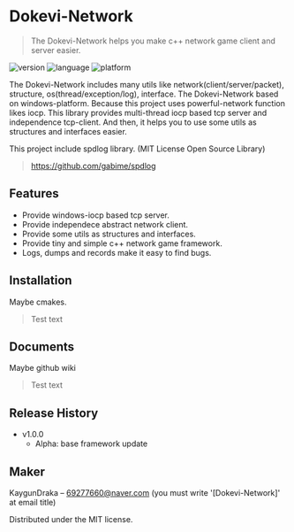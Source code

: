 # Dokevi-Network
> The Dokevi-Network helps you make c++ network game client and server easier.

![version](https://img.shields.io/badge/alpha-v1.0.0-blue.svg)
![language](https://img.shields.io/badge/language-c%2B%2B-green.svg)
![platform](https://img.shields.io/badge/platform-windows-brightgreen.svg)

The Dokevi-Network includes many utils like network(client/server/packet), structure, os(thread/exception/log), interface.
The Dokevi-Network based on windows-platform. Because this project uses powerful-network function likes iocp. This library provides multi-thread iocp based tcp server and independence tcp-client. And then, it helps you to use some utils as structures and interfaces easier.

This project include spdlog library. (MIT License Open Source Library)
> https://github.com/gabime/spdlog

## Features

+ Provide windows-iocp based tcp server.
+ Provide independece abstract network client.
+ Provide some utils as structures and interfaces.
+ Provide tiny and simple c++ network game framework.
+ Logs, dumps and records make it easy to find bugs.

## Installation

Maybe cmakes.
> Test text
  
## Documents

Maybe github wiki
> Test text
  
## Release History

* v1.0.0
    * Alpha: base framework update

## Maker

KaygunDraka – 69277660@naver.com (you must write '[Dokevi-Network]' at email title)

Distributed under the MIT license.
